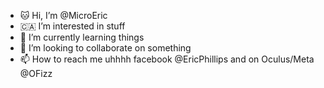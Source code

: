 - 🐱 Hi, I’m @MicroEric
- 🇨🇦 I’m interested in stuff
- 🌱 I’m currently learning things
- 🥔 I’m looking to collaborate on something
- 📫 How to reach me uhhhh facebook @EricPhillips and on Oculus/Meta @OFizz

<!---
MicroEric/MicroEric is a ✨ special ✨ repository because its `README.md` (this file) appears on your GitHub profile.
You can click the Preview link to take a look at your changes.
--->
